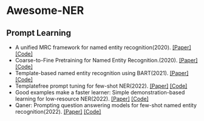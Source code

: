 # Awesome-NER

## Prompt Learning
- A unified MRC framework for named entity recognition(2020). [[Paper]]() [[Code]]()
- Coarse-to-Fine Pretraining for Named Entity Recognition.(2020). [[Paper]]() [[Code]]()
- Template-based named entity recognition using BART(2021). [[Paper]](https://arxiv.org/abs/2106.01760) [[Code]](https://github.com/jdm4pku/Awesome-NER/blob/main/TemplateNER/README.md)
- Templatefree prompt tuning for few-shot NER(2022). [[Paper]](https://arxiv.org/pdf/2109.13532) [[Code]](https://github.com/jdm4pku/Awesome-NER/blob/main/TemplateFreeNER/README.md) 
- Good examples make a faster learner: Simple demonstration-based learning for low-resource NER(2022). [[Paper]]() [[Code]]()
- Qaner: Prompting question answering models for few-shot named entity recognition(2022). [[Paper]]() [[Code]]() 